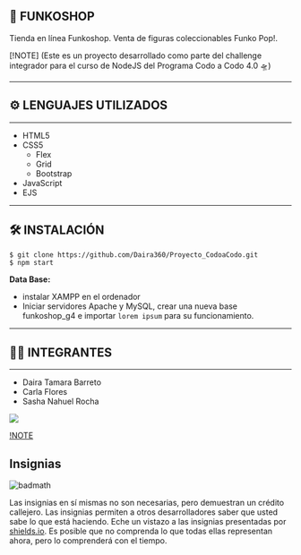 ## 🚀 FUNKOSHOP

Tienda en línea Funkoshop. Venta de figuras coleccionables Funko Pop!.

[!NOTE] (Este es un proyecto desarrollado como parte del challenge integrador para el curso de NodeJS del Programa Codo a Codo 4.0 🛸)

***

## ⚙️ LENGUAJES UTILIZADOS
***
- HTML5 
- CSS5
  - Flex
  - Grid
  - Bootstrap
- JavaScript
- EJS

***

## 🛠️ INSTALACIÓN 
```
$ git clone https://github.com/Daira360/Proyecto_CodoaCodo.git
$ npm start
```
**Data Base:**
- instalar XAMPP en el ordenador
- Iniciar servidores Apache y MySQL, crear una nueva base funkoshop_g4 e importar ```lorem ipsum``` para su funcionamiento.

***

## 👨‍💻 INTEGRANTES
***
- Daira	Tamara Barreto
- Carla	Flores
- Sasha Nahuel	Rocha

![](public/Assets/Img/branding/logo_light_horizontal.svg)


[!NOTE](Hola)



## Insignias

![badmath](https://img.shields.io/github/languages/top/nielsenjared/badmath)

Las insignias en sí mismas no son necesarias, pero demuestran un crédito callejero. Las insignias permiten a otros desarrolladores saber que usted sabe lo que está haciendo. Eche un vistazo a las insignias presentadas por [shields.io](https://shields.io/). Es posible que no comprenda lo que todas ellas representan ahora, pero lo comprenderá con el tiempo.
